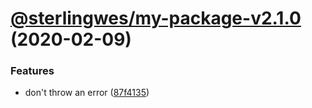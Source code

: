 # [@sterlingwes/my-package-v2.1.0](https://github.com/sterlingwes/semantic-release-mono-test/compare/@sterlingwes/my-package-v2.0.3...@sterlingwes/my-package-v2.1.0) (2020-02-09)


### Features

* don't throw an error ([87f4135](https://github.com/sterlingwes/semantic-release-mono-test/commit/87f413594691412db4f72878c3d004259864b212))
